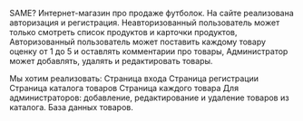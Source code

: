 SAME?
Интернет-магазин про продаже футболок. На сайте реализована авторизация и регистрация. Неавторизованный пользователь может только смотреть список продуктов и карточки продуктов, Авторизованный пользователь может поставить каждому товару оценку от 1 до 5 и оставлять комментарии про товары, Администратор может добавлять, удалять и редактировать товары.

Мы хотим реализовать:
Страница входа
Страница регистрации
Страница каталога товаров
Страница каждого товара
Для администраторов: добавление, редактирование и удаление товаров из каталога.
База данных товаров.
